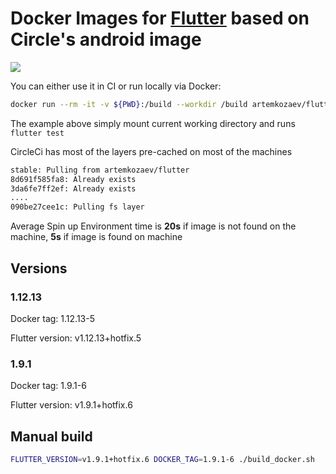 # Docker Images for [Flutter](https://flutter.dev/) based on Circle's android image

[![](https://images.microbadger.com/badges/image/artemkozaev/flutter:stable.svg)](https://microbadger.com/images/artemkozaev/flutter:stable "Get your own image badge on microbadger.com")

You can either use it in CI or run locally via Docker:

```bash
docker run --rm -it -v ${PWD}:/build --workdir /build artemkozaev/flutter:<VERSION> flutter test
```

The example above simply mount current working directory and runs `flutter test`

CircleCi has most of the layers pre-cached on most of the machines

```bash
stable: Pulling from artemkozaev/flutter
8d691f585fa8: Already exists
3da6fe7ff2ef: Already exists
....
090be27cee1c: Pulling fs layer
```

Average Spin up Environment time is **20s** if image is not found on the machine, **5s** if image is found on machine

## Versions

### 1.12.13

Docker tag: 1.12.13-5

Flutter version: v1.12.13+hotfix.5

### 1.9.1

Docker tag: 1.9.1-6

Flutter version: v1.9.1+hotfix.6

## Manual build

```bash
FLUTTER_VERSION=v1.9.1+hotfix.6 DOCKER_TAG=1.9.1-6 ./build_docker.sh
```
